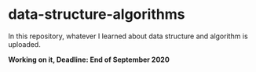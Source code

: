 # data-structure-algorithms
In this repository, whatever I learned about data structure and algorithm is uploaded.


**Working on it, Deadline: End of September 2020**

